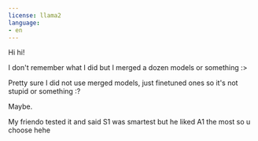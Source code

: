 ```yaml
---
license: llama2
language:
- en
---
```


Hi hi!

I don't remember what I did but I merged a dozen models or something :>

Pretty sure I did not use merged models, just finetuned ones so it's not stupid or something :?

Maybe. 

My friendo tested it and said S1 was smartest but he liked A1 the most so u choose hehe